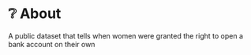 # ❔ About

A public dataset that tells when women were granted the right to open a bank account on their own
